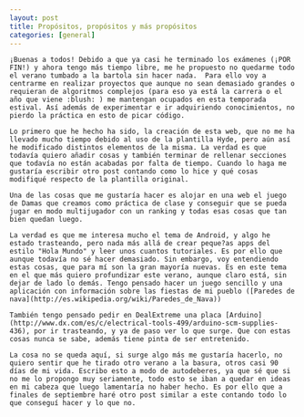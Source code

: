 ```yaml
---
layout: post
title: Propósitos, propósitos y más propósitos
categories: [general]
---
```


	¡Buenas a todos! Debido a que ya casi he terminado los exámenes (¡POR FIN!) y ahora tengo más tiempo libre, me he propuesto no quedarme todo el verano tumbado a la bartola sin hacer nada.  Para ello voy a centrarme en realizar proyectos que aunque no sean demasiado grandes o requieran de algoritmos complejos (para eso ya está la carrera o el año que viene :blush: ) me mantengan ocupados en esta temporada estival. Así además de experimentar e ir adquiriendo conocimientos, no pierdo la práctica en esto de picar código.
	
	Lo primero que he hecho ha sido, la creación de esta web, que no me ha llevado mucho tiempo debido al uso de la plantilla Hyde, pero aún así he modificado distintos elementos de la misma. La verdad es que todavía quiero añadir cosas y también terminar de rellenar secciones que todavía no están acabadas por falta de tiempo. Cuando lo haga me gustaría escribir otro post contando como lo hice y qué cosas modifiqué respecto de la plantilla original.
	
	Una de las cosas que me gustaría hacer es alojar en una web el juego de Damas que creamos como práctica de clase y conseguir que se pueda jugar en modo multijugador con un ranking y todas esas cosas que tan bien quedan luego.

	La verdad es que me interesa mucho el tema de Android, y algo he estado trasteando, pero nada más allá de crear peque?as apps del estilo "Hola Mundo" y leer unos cuantos tutoriales. Es por ello que aunque todavía no sé hacer demasiado. Sin embargo, voy entendiendo estas cosas, que para mí son la gran mayoría nuevas. Es en este tema en el que más quiero profundizar este verano, aunque claro está, sin dejar de lado lo demás. Tengo pensado hacer un juego sencillo y una aplicación con información sobre las fiestas de mi pueblo ([Paredes de nava](http://es.wikipedia.org/wiki/Paredes_de_Nava))
	
	También tengo pensado pedir en DealExtreme una placa [Arduino](http://www.dx.com/es/c/electrical-tools-499/arduino-scm-supplies-436), por ir trasteando, y ya de paso ver lo que surge. Que con estas cosas nunca se sabe, además tiene pinta de ser entretenido.

	La cosa no se queda aquí, si surge algo más me gustaría hacerlo, no quiero sentir que he tirado otro verano a la basura, otros casi 90 días de mi vida. Escribo esto a modo de autodeberes, ya que sé que si no me lo propongo muy seriamente, todo esto se iban a quedar en ideas en mi cabeza que luego lamentaría no haber hecho. Es por ello que a finales de septiembre haré otro post similar a este contando todo lo que conseguí hacer y lo que no.
